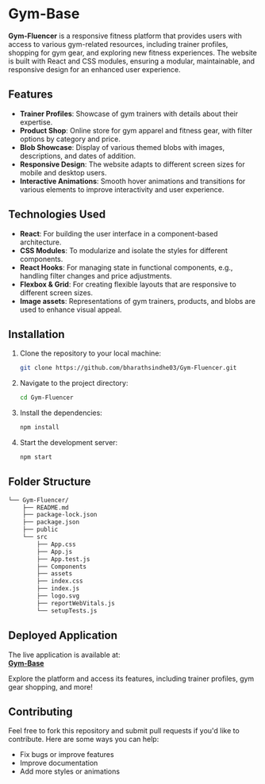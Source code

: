 # Gym-Base

**Gym-Fluencer** is a responsive fitness platform that provides users with access to various gym-related resources, including trainer profiles, shopping for gym gear, and exploring new fitness experiences. The website is built with React and CSS modules, ensuring a modular, maintainable, and responsive design for an enhanced user experience.

## Features

- **Trainer Profiles**: Showcase of gym trainers with details about their expertise.
- **Product Shop**: Online store for gym apparel and fitness gear, with filter options by category and price.
- **Blob Showcase**: Display of various themed blobs with images, descriptions, and dates of addition.
- **Responsive Design**: The website adapts to different screen sizes for mobile and desktop users.
- **Interactive Animations**: Smooth hover animations and transitions for various elements to improve interactivity and user experience.

## Technologies Used

- **React**: For building the user interface in a component-based architecture.
- **CSS Modules**: To modularize and isolate the styles for different components.
- **React Hooks**: For managing state in functional components, e.g., handling filter changes and price adjustments.
- **Flexbox & Grid**: For creating flexible layouts that are responsive to different screen sizes.
- **Image assets**: Representations of gym trainers, products, and blobs are used to enhance visual appeal.

## Installation

1. Clone the repository to your local machine:

   ```bash
   git clone https://github.com/bharathsindhe03/Gym-Fluencer.git
   ```

2. Navigate to the project directory:

    ```bash
   cd Gym-Fluencer
   ```
3. Install the dependencies:

    ```bash
    npm install
    ```
4. Start the development server:

    ```bash
    npm start
    ```
## Folder Structure

```sh
└── Gym-Fluencer/
    ├── README.md
    ├── package-lock.json
    ├── package.json
    ├── public
    └── src
        ├── App.css
        ├── App.js
        ├── App.test.js
        ├── Components
        ├── assets
        ├── index.css
        ├── index.js
        ├── logo.svg
        ├── reportWebVitals.js
        └── setupTests.js
```

## Deployed Application

The live application is available at:  
[**Gym-Base**](https://gym-base.vercel.app/)

Explore the platform and access its features, including trainer profiles, gym gear shopping, and more!

## Contributing

Feel free to fork this repository and submit pull requests if you'd like to contribute. Here are some ways you can help:

- Fix bugs or improve features
- Improve documentation
- Add more styles or animations

